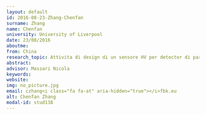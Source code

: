 ```yaml
---
layout: default 
id: 2016-08-23-Zhang-Chenfan
surname: Zhang
name: Chenfan
university: University of Liverpool
date: 23/08/2016
aboutme: 
from: China
research_topic: Attivita di design di un sensore HV per detector di particelle
abstract: 
advisor: Massari Nicola
keywords: 
website: 
img: no_picture.jpg
email: czhang<i class="fa fa-at" aria-hidden="true"></i>fbk.eu
alt: Chenfan Zhang
modal-id: stud138
---
```

